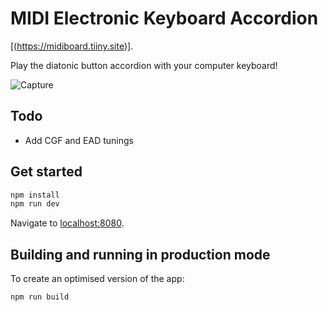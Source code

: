 # MIDI Electronic Keyboard Accordion
[(https://midiboard.tiiny.site)]. 

Play the diatonic button accordion with your computer keyboard!

![Capture](https://github.com/Abhijrathod/Midi-Piano/assets/54209169/2824ad10-1f1d-4ccd-b784-a65d6c7c6e05)

## Todo

- Add CGF and EAD tunings

## Get started

```bash
npm install
npm run dev
```

Navigate to [localhost:8080](http://localhost:8080).

## Building and running in production mode

To create an optimised version of the app:

```bash
npm run build
```
